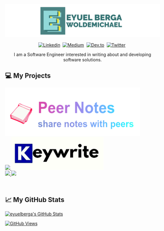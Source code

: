 [![eyuelberga](/banner.png)](https://github.com/eyuelberga)

<p align="center">
<a href="https://www.linkedin.com/in/eyuelberga/"><img src="https://img.shields.io/badge/Linkedin-3e7e7e?style=for-the-badge&logo=linkedin&logoColor=fed850" alt="Linkedin" /></a>&nbsp;
 <a href="https://medium.com/@eyuelwoldemichael"><img src="https://img.shields.io/badge/medium-3e7e7e?style=for-the-badge&logo=medium&logoColor=fed850" alt="Medium" /></a>&nbsp;
<a href="https://dev.to/eyuelberga"><img src="https://img.shields.io/badge/dev.to-3e7e7e?style=for-the-badge&logo=dev.to&logoColor=fed850" alt="Dev.to" /></a>&nbsp;
<a href="https://twitter.com/eyuelbergaw"><img src="https://img.shields.io/badge/Twitter-3e7e7e?style=for-the-badge&logo=twitter&logoColor=fed850" alt="Twitter" /></a>&nbsp;
</p>

<p align="center">I am a Software Engineer interested in writing about and developing software solutions.</p>

## 💻 My Projects


<p>
  <a href="https://github.com/eyuelberga/peernotes">
    <img src="https://github.com/eyuelberga/peernotes/blob/main/assets/banner.png?raw=true" />
    <br/>
  
  <img align="" src="https://github-readme-stats.vercel.app/api/pin/?username=eyuelberga&repo=peernotes" /> 
  </a>
   <a href="https://github.com/eyuelberga/keywrite">
  <img src="https://github.com/eyuelberga/keywrite/blob/main/logo/logo.png?raw=true" alt="Keywrite logo" width="300" />
     <br/>
  <img align="" src="https://github-readme-stats.vercel.app/api/pin/?username=eyuelberga&repo=keywrite" />
  </a>
   <img align="" src="https://github-readme-stats.vercel.app/api/pin/?username=eyuelberga&repo=gis-school-analysis-tool" />
</p>

<br />


## &#x1f4c8; My GitHub Stats

<a href="https://github.com/eyuelberga/eyuelberga" align="center">
  <img src="https://github-readme-stats.vercel.app/api?username=eyuelberga&show_icons=true&line_height=27&count_private=true&title_color=000000&text_color=000000&icon_color=3e7e7e" alt="eyuelberga's GitHub Stats" />
</a>

[![GitHub Views](https://komarev.com/ghpvc/?username=eyuelberga&color=blue)](https://github.com/eyuelberga)
